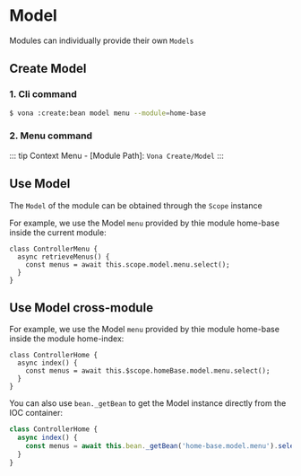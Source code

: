 # Model

Modules can individually provide their own `Models`

## Create Model

### 1. Cli command

``` bash
$ vona :create:bean model menu --module=home-base
```

### 2. Menu command

::: tip
Context Menu - [Module Path]: `Vona Create/Model`
:::

## Use Model

The `Model` of the module can be obtained through the `Scope` instance

For example, we use the Model `menu` provided by thie module home-base inside the current module: 

```typescript{3}
class ControllerMenu {
  async retrieveMenus() {
    const menus = await this.scope.model.menu.select();
  }
}
```

## Use Model cross-module

For example, we use the Model `menu` provided by thie module home-base inside the module home-index:

```typescript{3}
class ControllerHome {
  async index() {
    const menus = await this.$scope.homeBase.model.menu.select();
  }
}
```

You can also use `bean._getBean` to get the Model instance directly from the IOC container:

``` typescript
class ControllerHome {
  async index() {
    const menus = await this.bean._getBean('home-base.model.menu').select();
  }
}
```
